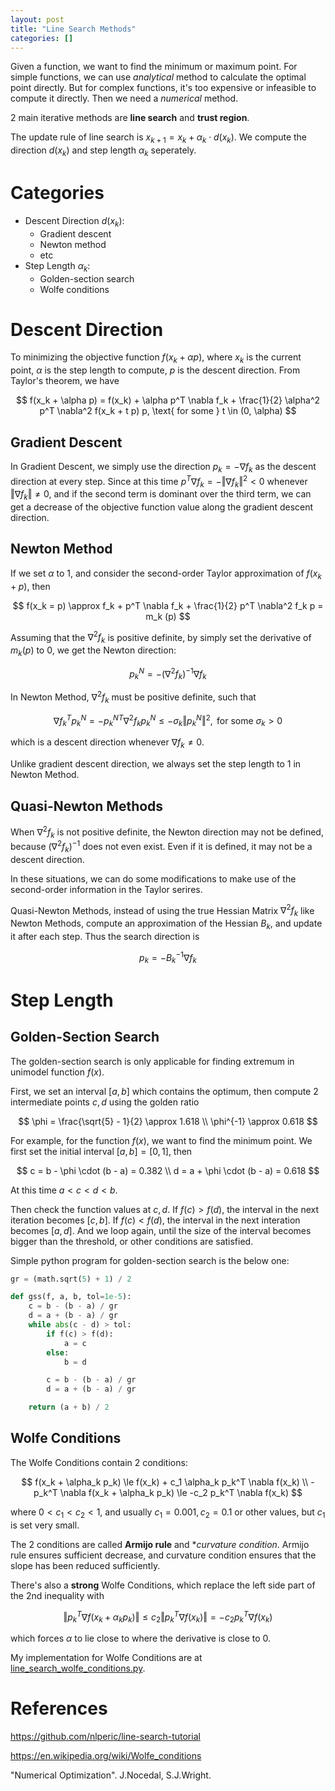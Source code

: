 ```yaml
---
layout: post
title: "Line Search Methods"
categories: []
---
```


Given a function, we want to find the minimum or maximum point. For simple functions, we can use *analytical* method to calculate the optimal point directly. But for complex functions, it's too expensive or infeasible to compute it directly. Then we need a *numerical* method.

2 main iterative methods are **line search** and **trust region**.

The update rule of line search is $x_{k+1} = x_k + \alpha_k \cdot d(x_k)$. We compute the direction $d(x_k)$ and step length $\alpha_k$ seperately.

# Categories

 * Descent Direction $d(x_k)$:
    * Gradient descent
    * Newton method
    * etc
 * Step Length $\alpha_k$:
    * Golden-section search
    * Wolfe conditions


# Descent Direction

To minimizing the objective function $f(x_k + \alpha p)$, where $x_k$ is the current point, $\alpha$ is the step length to compute, $p$ is the descent direction. From Taylor's theorem, we have

$$
f(x_k + \alpha p) = f(x_k) + \alpha p^T \nabla f_k + \frac{1}{2} \alpha^2 p^T \nabla^2 f(x_k + t p) p, \text{ for some } t \in (0, \alpha)
$$

## Gradient Descent

In Gradient Descent, we simply use the direction $p_k = - \nabla f_k$ as the descent direction at every step. Since at this time $p^T \nabla f_k = - \Vert\nabla f_k\Vert^2 \lt 0$ whenever $\Vert\nabla f_k\Vert \ne 0$, and if the second term is dominant over the third term, we can get a decrease of the objective function value along the gradient descent direction.

## Newton Method

If we set $\alpha$ to 1, and consider the second-order Taylor approximation of $f(x_k + p)$, then

$$
f(x_k = p) \approx f_k + p^T \nabla f_k + \frac{1}{2} p^T \nabla^2 f_k p = m_k (p)
$$

Assuming that the $\nabla^2 f_k$ is positive definite, by simply set the derivative of $m_k (p)$ to 0, we get the Newton direction:

$$
p_k^N = -(\nabla^2 f_k)^{-1} \nabla f_k
$$

In Newton Method, $\nabla^2 f_k$ must be positive definite, such that

$$
\nabla f_k^T p_k^N = - {p_k^N}^T \nabla^2 f_k p_k^N \le - \sigma_k \Vert p_k^N \Vert^2, \text{ for some } \sigma_k > 0
$$

which is a descent direction whenever $\nabla f_k \ne 0$.

Unlike gradient descent direction, we always set the step length to 1 in Newton Method.

## Quasi-Newton Methods

When $\nabla^2 f_k$ is not positive definite, the Newton direction may not be defined, because $(\nabla^2 f_k)^{-1}$ does not even exist. Even if it is defined, it may not be a descent direction.

In these situations, we can do some modifications to make use of the second-order information in the Taylor serires.

Quasi-Newton Methods, instead of using the true Hessian Matrix $\nabla^2 f_k$ like Newton Methods, compute an approximation of the Hessian $B_k$, and update it after each step. Thus the search direction is

$$
p_k = -B_k^{-1} \nabla f_k
$$

# Step Length

## Golden-Section Search

The golden-section search is only applicable for finding extremum in unimodel function $f(x)$.

First, we set an interval $[a,b]$ which contains the optimum, then compute 2 intermediate points $c, d$ using the golden ratio

$$
\phi = \frac{\sqrt{5} - 1}{2} \approx 1.618 \\
\phi^{-1} \approx 0.618
$$

For example, for the function $f(x)$, we want to find the minimum point. We first set the initial interval $[a, b] = [0, 1]$, then

$$
c = b - \phi \cdot (b - a) = 0.382 \\
d = a + \phi \cdot (b - a) = 0.618
$$

At this time $a < c < d < b$.

Then check the function values at $c, d$. If $f(c) > f(d)$, the interval in the next iteration becomes $[c, b]$. If $f(c) < f(d)$, the interval in the next interation becomes $[a, d]$. And we loop again, until the size of the interval becomes bigger than the threshold, or other conditions are satisfied.

Simple python program for golden-section search is the below one:

```python
gr = (math.sqrt(5) + 1) / 2

def gss(f, a, b, tol=1e-5):
    c = b - (b - a) / gr
    d = a + (b - a) / gr
    while abs(c - d) > tol:
        if f(c) > f(d):
            a = c
        else:
            b = d

        c = b - (b - a) / gr
        d = a + (b - a) / gr

    return (a + b) / 2
```

## Wolfe Conditions

The Wolfe Conditions contain 2 conditions:

$$
f(x_k + \alpha_k p_k) \le f(x_k) + c_1 \alpha_k p_k^T \nabla f(x_k) \\
-p_k^T \nabla f(x_k + \alpha_k p_k) \le -c_2 p_k^T \nabla f(x_k)
$$

where $0 < c_1 < c_2 < 1$, and usually $c_1 = 0.001, c_2 = 0.1$ or other values, but $c_1$ is set very small.

The 2 conditions are called **Armijo rule** and **curvature condition*. Armijo rule ensures sufficient decrease, and curvature condition ensures that the slope has been reduced sufficiently.

There's also a **strong** Wolfe Conditions, which replace the left side part of the 2nd inequality with

$$
\Vert p_k^T \nabla f(x_k + \alpha_k p_k)\Vert \le c_2 \Vert p_k^T \nabla f(x_k)\Vert = - c_2 p_k^T \nabla f(x_k)
$$

which forces $\alpha$ to lie close to where the derivative is close to 0.

My implementation for Wolfe Conditions are at [line_search_wolfe_conditions.py](https://github.com/soaph/numerical_optimization/blob/master/line_search_wolfe_conditions.py).

# References

<https://github.com/nlperic/line-search-tutorial>

<https://en.wikipedia.org/wiki/Wolfe_conditions>

"Numerical Optimization". J.Nocedal, S.J.Wright.
